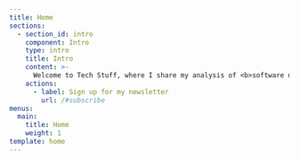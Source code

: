 ```yaml
---
title: Home
sections:
  - section_id: intro
    component: Intro
    type: intro
    title: Intro
    content: >-
      Welcome to Tech Stuff, where I share my analysis of <b>software development</b>, <b>productivity</b>, <b>wealth</b>, and <b>health</b>. I document everything I learn. Come learn and grow with me 💪🧠
    actions:
      - label: Sign up for my newsletter
        url: /#subscribe
menus:
  main:
    title: Home
    weight: 1
template: home
---
```

